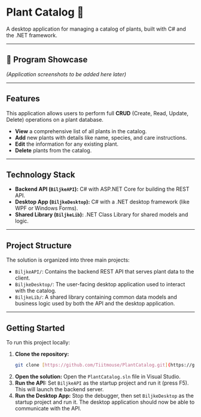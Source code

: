 # Plant Catalog 🌿

A desktop application for managing a catalog of plants, built with C# and the .NET framework.

---

## 📸 Program Showcase

*(Application screenshots to be added here later)*

<!--Image to be added: Main application window*
*Image to be added: Viewing plant details*
*Image to be added: Adding or editing a plant*-->

---

## Features

This application allows users to perform full **CRUD** (Create, Read, Update, Delete) operations on a plant database.

* **View** a comprehensive list of all plants in the catalog.
* **Add** new plants with details like name, species, and care instructions.
* **Edit** the information for any existing plant.
* **Delete** plants from the catalog.

---

## Technology Stack

* **Backend API (`BiljkeAPI`):** C# with ASP.NET Core for building the REST API.
* **Desktop App (`BiljkeDesktop`):** C# with a .NET desktop framework (like WPF or Windows Forms).
* **Shared Library (`BiljkeLib`):** .NET Class Library for shared models and logic.

---

## Project Structure

The solution is organized into three main projects:

* `BiljkeAPI/`: Contains the backend REST API that serves plant data to the client.
* `BiljkeDesktop/`: The user-facing desktop application used to interact with the catalog.
* `BiljkeLib/`: A shared library containing common data models and business logic used by both the API and the desktop application.

---

## Getting Started

To run this project locally:

1.  **Clone the repository:**
    ```sh
    git clone [https://github.com/Tiitmouse/PlantCatalog.git](https://github.com/Tiitmouse/PlantCatalog.git)
    ```
2.  **Open the solution:** Open the `PlantCatalog.sln` file in Visual Studio.
3.  **Run the API:** Set `BiljkeAPI` as the startup project and run it (press F5). This will launch the backend server.
4.  **Run the Desktop App:** Stop the debugger, then set `BiljkeDesktop` as the startup project and run it. The desktop application should now be able to communicate with the API.
